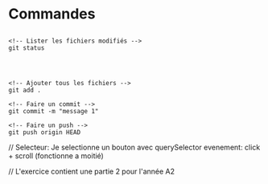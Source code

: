 # Commandes


##
```(sh)
<!-- Lister les fichiers modifiés -->
git status




<!-- Ajouter tous les fichiers -->
git add .

<!-- Faire un commit -->
git commit -m "message 1"

<!-- Faire un push -->
git push origin HEAD
```




//
Selecteur: Je selectionne un bouton avec querySelector
evenement: click + scroll (fonctionne a moitié)

// L'exercice contient une partie 2 pour l'année A2